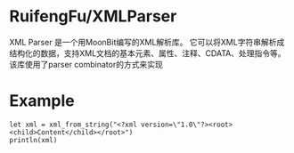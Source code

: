 # RuifengFu/XMLParser

XML Parser 是一个用MoonBit编写的XML解析库。
它可以将XML字符串解析成结构化的数据，支持XML文档的基本元素、属性、注释、CDATA、处理指令等。
该库使用了parser combinator的方式来实现


# Example

```Moonbit
let xml = xml_from_string("<?xml version=\"1.0\"?><root><child>Content</child></root>")
println(xml)
```

